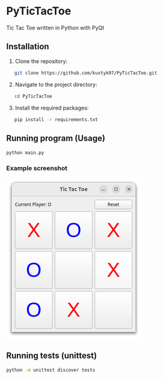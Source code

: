 # PyTicTacToe
Tic Tac Toe written in Python with PyQt


## Installation
1. Clone the repository:
 ```bash
    git clone https://github.com/kustyk97/PyTicTacToe.git
 ```
2. Navigate to the project directory:
 ```bash
    cd PyTicTacToe
 ```
3. Install the required packages:
 ```bash
    pip install -r requirements.txt
 ```

## Running program (Usage)

```bash
python main.py
```

### Example screenshot
![](figures/AppScreenshot.png)


## Running tests (unittest)

```bash
python -m unittest discover tests 
```
